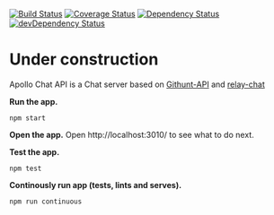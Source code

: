 [![Build Status](https://travis-ci.org/RamyElkest/apollo-chat-api.svg?branch=master)](https://travis-ci.org/RamyElkest/apollo-chat-api#)
[![Coverage Status](https://coveralls.io/repos/github/RamyElkest/apollo-chat-api/badge.svg?branch=master&cacheBuster=1)](https://coveralls.io/github/RamyElkest/apollo-chat-api)
[![Dependency Status](https://david-dm.org/ramyelkest/apollo-chat-api.svg)](https://david-dm.org/ramyelkest/apollo-chat-api)
[![devDependency Status](https://david-dm.org/ramyelkest/apollo-chat-api/dev-status.svg)](https://david-dm.org/ramyelkest/apollo-chat-api#info=devDependencies)

# Under construction
Apollo Chat API is a Chat server based on [Githunt-API](https://github.com/apollostack/GitHunt-API.git) and [relay-chat](https://github.com/transedward/relay-chat.git)

**Run the app.**

  ```
  npm start
  ```

**Open the app.** Open http://localhost:3010/ to see what to do next.


**Test the app.**

  ```
  npm test
  ```

**Continously run app (tests, lints and serves).**

  ```
  npm run continuous
  ```
